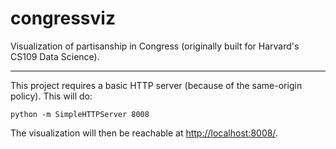 congressviz
===========

Visualization of partisanship in Congress (originally built for Harvard's CS109 Data Science).

-----------

This project requires a basic HTTP server (because of the same-origin policy). This will do:

```
python -m SimpleHTTPServer 8008
```

The visualization will then be reachable at [http://localhost:8008/](http://localhost:8008/).

